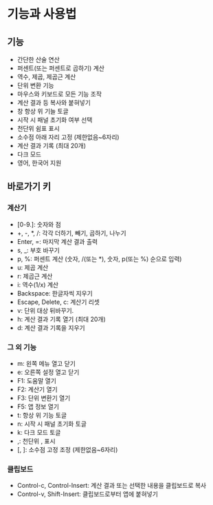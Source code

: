 # 기능과 사용법

## 기능

- 간단한 산술 연산
- 퍼센트(또는 퍼센트로 곱하기) 계산
- 역수, 제곱, 제곱근 계산
- 단위 변환 기능
- 마우스와 키보드로 모든 기능 조작
- 계산 결과 등 복사와 붙혀넣기
- 창 항상 위 기늘 토글
- 시작 시 패널 초기화 여부 선택
- 천단위 쉼표 표시
- 소수점 아래 자리 고정 (제한없음~6자리)
- 계산 결과 기록 (최대 20개)
- 다크 모드
- 영어, 한국어 지원

## 바로가기 키

### 계산기

- [0-9\.]: 숫자와 점
- +, -, \*, /: 각각 더하기, 빼기, 곱하기, 나누기
- Enter, =: 마지막 계산 결과 출력
- s, \_: 부호 바꾸기
- p, %: 퍼센트 계산 (숫자, /(또는 \*), 숫자, p(또는 %) 순으로 입력)
- u: 제곱 계산
- r: 제곱근 계산
- i: 역수(1/x) 계산
- Backspace: 한글자씩 지우기
- Escape, Delete, c: 계산기 리셋
- v: 단위 대상 뒤바꾸기.
- h: 계산 결과 기록 열기 (최대 20개)
- d: 계산 결과 기록을 지우기

### 그 외 기능

- m: 왼쪽 메뉴 열고 닫기
- e: 오른쪽 설정 열고 닫기
- F1: 도움말 열기
- F2: 계산기 열기
- F3: 단위 변환기 열기
- F5: 앱 정보 열기
- t: 항상 위 기능 토글
- n: 시작 시 패널 초기화 토글
- k: 다크 모드 토글
- ,: 천단위 , 표시
- [, ]: 소수점 고정 조정 (제한없음~6자리)

### 클립보드

- Control-c, Control-Insert: 계산 결과 또는 선택한 내용을 클립보드로 복사
- Control-v, Shift-Insert: 클립보드로부터 앱에 붙혀넣기

